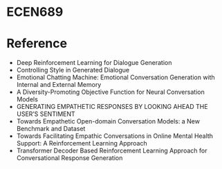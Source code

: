 # ECEN689


# Reference
+ Deep Reinforcement Learning for Dialogue Generation
+ Controlling Style in Generated Dialogue
+ Emotional Chatting Machine: Emotional Conversation Generation with Internal
and External Memory
+ A Diversity-Promoting Objective Function for Neural Conversation Models
+ GENERATING EMPATHETIC RESPONSES BY LOOKING AHEAD THE USER’S
SENTIMENT
+ Towards Empathetic Open-domain Conversation Models: a New Benchmark and Dataset
+ Towards Facilitating Empathic Conversations in Online Mental
Health Support: A Reinforcement Learning Approach
+ Transformer Decoder Based Reinforcement
Learning Approach for Conversational Response
Generation
